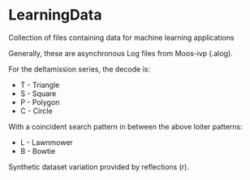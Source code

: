 # LearningData
Collection of files containing data for machine learning applications

Generally, these are asynchronous Log files from Moos-ivp (.alog).

For the deltamission series, the decode is:
- T - Triangle
- S - Square
- P - Polygon
- C - Circle

With a coincident search pattern in between the above loiter patterns:
- L - Lawnmower
- B - Bowtie

Synthetic dataset variation provided by reflections (r).
